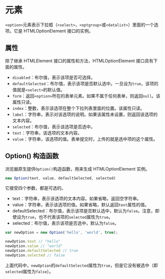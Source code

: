 # 元素

`<option>`元素表示下拉框（`<select>`，`<optgroup>`或`<datalist>`）里面的一个选项。它是 HTMLOptionElement 接口的实例。

## 属性

除了继承 HTMLElement 接口的属性和方法，HTMLOptionElement 接口具有下面的属性。

* `disabled`：布尔值，表示该项是否可选择。
* `defaultSelected`：布尔值，表示该项是否默认选中。一旦设为`true`，该项的值就是`<select>`的默认值。
* `form`：返回`<option>`所在的表单元素。如果不属于任何表单，则返回`null`。该属性只读。
* `index`：整数，表示该选项在整个下拉列表里面的位置。该属性只读。
* `label`：字符串，表示对该选项的说明。如果该属性未设置，则返回该选项的文本内容。
* `selected`：布尔值，表示该选项是否选中。
* `text`：字符串，该选项的文本内容。
* `value`：字符串，该选项的值。表单提交时，上传的就是选中项的这个属性。

## Option\(\) 构造函数

浏览器原生提供`Option()`构造函数，用来生成 HTMLOptionElement 实例。

```javascript
new Option(text, value, defaultSelected, selected)
```

它接受四个参数，都是可选的。

* text：字符串，表示该选项的文本内容。如果省略，返回空字符串。
* value：字符串，表示该选项的值。如果省略，默认返回`text`属性的值。
* defaultSelected：布尔值，表示该项是否默认选中，默认为`false`。注意，即使设为`true`，也不代表该项的`selected`属性为`true`。
* selected：布尔值，表示该项是否选中，默认为`false`。

```javascript
var newOption = new Option('hello', 'world', true);

newOption.text // "hello"
newOption.value // "world"
newOption.defaultSelected // true
newOption.selected // false
```

上面代码中，`newOption`的`defaultSelected`属性为`true`，但是它没有被选中（即`selected`属性为`false`）。

